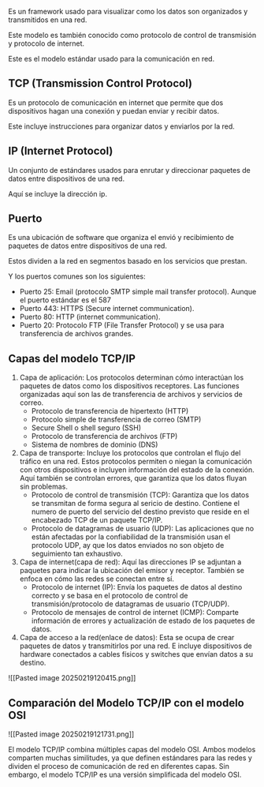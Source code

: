 Es un framework usado para visualizar como los datos son organizados y transmitidos en una red. 

Este modelo es también conocido como protocolo de control de transmisión y protocolo de internet. 

Este es el modelo estándar usado para la comunicación en red. 

## TCP (Transmission Control Protocol)

Es un protocolo de comunicación en internet que permite que dos dispositivos hagan una conexión y puedan enviar y recibir datos. 

Este incluye instrucciones para organizar datos y enviarlos por la red. 

## IP (Internet Protocol)

Un conjunto de estándares usados para enrutar y direccionar paquetes de datos entre dispositivos de una red. 

Aquí se incluye la dirección ip. 

## Puerto

Es una ubicación de software que organiza el envió y recibimiento de paquetes de datos entre dispositivos de una red. 

Estos dividen a la red en segmentos basado en los servicios que prestan. 

Y los puertos comunes son los siguientes:

- Puerto 25: Email (protocolo SMTP simple mail transfer protocol). Aunque el puerto estándar es el 587 
- Puerto 443: HTTPS (Secure internet communication).
- Puerto 80: HTTP (internet communication).
- Puerto 20: Protocolo FTP (File Transfer Protocol) y se usa para transferencia de archivos grandes.

## Capas del modelo TCP/IP

1. Capa de aplicación: Los protocolos determinan cómo interactúan los paquetes de datos como los dispositivos receptores. Las funciones organizadas aquí son las de transferencia de archivos y servicios de correo. 
	- Protocolo de transferencia de hipertexto (HTTP)
	- Protocolo simple de transferencia de correo (SMTP)
	- Secure Shell o shell seguro (SSH)
	- Protocolo de transferencia de archivos (FTP)
	- Sistema de nombres de dominio (DNS)
2. Capa de transporte: Incluye los protocolos que controlan el flujo del tráfico en una red. Estos protocolos permiten o niegan la comunicación con otros dispositivos e incluyen información del estado de la conexión. Aquí también se controlan errores, que garantiza que los datos fluyan sin problemas. 
	- Protocolo de control de transmisión (TCP): Garantiza que los datos se transmitan de forma segura al sericio de destino. Contiene el numero de puerto del servicio del destino previsto que reside en el encabezado TCP de un paquete TCP/IP.
	- Protocolo de datagramas de usuario (UDP): Las aplicaciones que no están afectadas por la confiabilidad de la transmisión usan el protocolo UDP, ay que los datos enviados no son objeto de seguimiento tan exhaustivo. 
3.  Capa de internet(capa de red): Aquí las direcciones IP se adjuntan a paquetes para indicar la ubicación del emisor y receptor. También se enfoca en cómo las redes se conectan entre sí. 
	- Protocolo de internet (IP): Envía los paquetes de datos al destino correcto y se basa en el protocolo de control de transmisión/protocolo de datagramas de usuario (TCP/UDP). 
	- Protocolo de mensajes de control de internet (ICMP): Comparte información de errores y actualización de estado de los paquetes de datos. 
4. Capa de acceso a la red(enlace de datos): Esta se ocupa de crear paquetes de datos y transmitirlos por una red. E incluye dispositivos de hardware conectados a cables físicos y switches que envían datos a su destino. 

![[Pasted image 20250219120415.png]]

## Comparación del Modelo TCP/IP con el modelo OSI

![[Pasted image 20250219121731.png]]

El modelo TCP/IP combina múltiples capas del modelo OSI. Ambos modelos comparten muchas similitudes, ya que definen estándares para las redes y dividen el proceso de comunicación de red en diferentes capas. Sin embargo, el modelo TCP/IP es una versión simplificada del modelo OSI.
